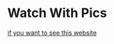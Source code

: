 # Watch With Pics
 
<a href="https://watch-with-pic.netlify.app/" > if you want to see this website </a>
